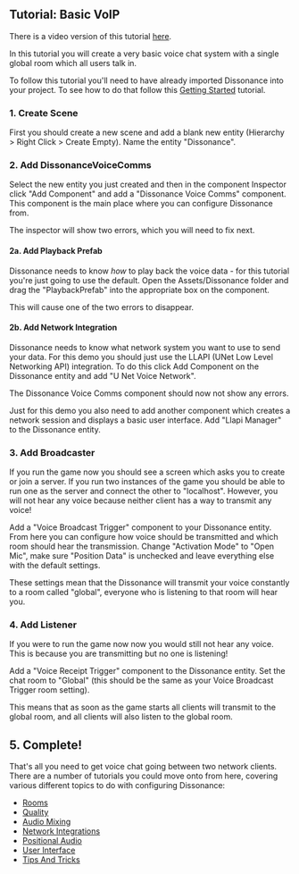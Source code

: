 ## Tutorial: Basic VoIP

There is a video version of this tutorial [here](TODO).

In this tutorial you will create a very basic voice chat system with a single global room which all users talk in.

To follow this tutorial you'll need to have already imported Dissonance into your project. To see how to do that follow this [Getting Started](Tutorial---Getting-Started) tutorial.

### 1. Create Scene

First you should create a new scene and add a blank new entity (Hierarchy > Right Click > Create Empty). Name the entity "Dissonance".

### 2. Add DissonanceVoiceComms

Select the new entity you just created and then in the component Inspector click "Add Component" and add a "Dissonance Voice Comms" component. This component is the main place where you can configure Dissonance from.

The inspector will show two errors, which you will need to fix next.

#### 2a. Add Playback Prefab

Dissonance needs to know *how* to play back the voice data - for this tutorial you're just going to use the default. Open the Assets/Dissonance folder and drag the "PlaybackPrefab" into the appropriate box on the component.

This will cause one of the two errors to disappear.

#### 2b. Add Network Integration

Dissonance needs to know what network system you want to use to send your data. For this demo you should just use the LLAPI (UNet Low Level Networking API) integration. To do this click Add Component on the Dissonance entity and add "U Net Voice Network".

The Dissonance Voice Comms component should now not show any errors.

Just for this demo you also need to add another component which creates a network session and displays a basic user interface. Add "Llapi Manager" to the Dissonance entity.

### 3. Add Broadcaster

If you run the game now you should see a screen which asks you to create or join a server. If you run two instances of the game you should be able to run one as the server and connect the other to "localhost". However, you will not hear any voice because neither client has a way to transmit any voice!

Add a "Voice Broadcast Trigger" component to your Dissonance entity. From here you can configure how voice should be transmitted and which room should hear the transmission. Change "Activation Mode" to "Open Mic", make sure "Position Data" is unchecked and leave everything else with the default settings.

These settings mean that the Dissonance will transmit your voice constantly to a room called "global", everyone who is listening to that room will hear you.

### 4. Add Listener

If you were to run the game now now you would still not hear any voice. This is because you are transmitting but no one is listening!

Add a "Voice Receipt Trigger" component to the Dissonance entity. Set the chat room to "Global" (this should be the same as your Voice Broadcast Trigger room setting).

This means that as soon as the game starts all clients will transmit to the global room, and all clients will also listen to the global room.

## 5. Complete!

That's all you need to get voice chat going between two network clients. There are a number of tutorials you could move onto from here, covering various different topics to do with configuring Dissonance:

 - [Rooms](TODO)
 - [Quality](TODO)
 - [Audio Mixing](TODO)
 - [Network Integrations](TODO)
 - [Positional Audio](TODO)
 - [User Interface](TODO)
 - [Tips And Tricks](TODO)